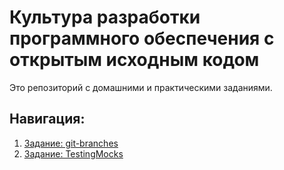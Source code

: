 # Культура разработки программного обеспечения с открытым исходным кодом

Это репозиторий с домашними и практическими заданиями.

## Навигация:
1. [Задание: git-branches](git-branches/)
2. [Задание: TestingMocks](TestingMocks/)